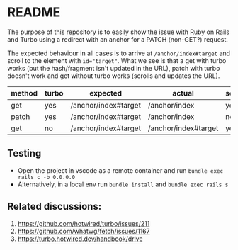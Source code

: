 # README

The purpose of this repository is to easily show the issue with Ruby on Rails and Turbo using a redirect with an 
anchor for a PATCH (non-GET?) request.

The expected behaviour in all cases is to arrive at `/anchor/index#target` and scroll to the element with `id="target"`.
What we see is that a get with turbo works (but the hash/fragment isn't updated in the URL), patch with turbo doesn't work
and get without turbo works (scrolls and updates the URL).

| method | turbo | expected | actual | scrolls? |
| -------|-------|----------|--------|----------|
| get    | yes   | /anchor/index#target | /anchor/index | yes |
| patch  | yes   | /anchor/index#target | /anchor/index | no |
| get    | no    | /anchor/index#target | /anchor/index#target | yes |


## Testing

* Open the project in vscode as a remote container and run `bundle exec rails c -b 0.0.0.0`
* Alternatively, in a local env run `bundle install` and `bundle exec rails s`

## Related discussions:

1. https://github.com/hotwired/turbo/issues/211
2. https://github.com/whatwg/fetch/issues/1167
3. https://turbo.hotwired.dev/handbook/drive